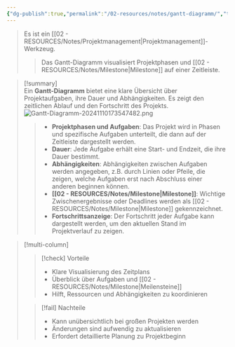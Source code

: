 ```yaml
---
{"dg-publish":true,"permalink":"/02-resources/notes/gantt-diagramm/","tags":["projektmanagement","GFN/LFF4"],"noteIcon":"","updated":"2025-08-26T16:35:04.045+02:00"}
---
```


>Es ist ein [[02 - RESOURCES/Notes/Projektmanagement\|Projektmanagement]]-Werkzeug.
>>Das Gantt-Diagramm visualisiert Projektphasen und [[02 - RESOURCES/Notes/Milestone\|Milestone]] auf einer Zeitleiste.

>[!summary]  
>Ein **Gantt-Diagramm** bietet eine klare Übersicht über Projektaufgaben, ihre Dauer und Abhängigkeiten. Es zeigt den zeitlichen Ablauf und den Fortschritt des Projekts.
>![Gantt-Diagramm-20241110173547482.png](/img/user/02%20-%20RESOURCES/Files/IMG/Gantt-Diagramm-20241110173547482.png)
>
>>- **Projektphasen und Aufgaben**: Das Projekt wird in Phasen und spezifische Aufgaben unterteilt, die dann auf der Zeitleiste dargestellt werden.
>>- **Dauer**: Jede Aufgabe erhält eine Start- und Endzeit, die ihre Dauer bestimmt.
>>- **Abhängigkeiten**: Abhängigkeiten zwischen Aufgaben werden angegeben, z.B. durch Linien oder Pfeile, die zeigen, welche Aufgaben erst nach Abschluss einer anderen beginnen können.
>>- **[[02 - RESOURCES/Notes/Milestone\|Milestone]]**: Wichtige Zwischenergebnisse oder Deadlines werden als [[02 - RESOURCES/Notes/Milestone\|Milestone]] gekennzeichnet.
>>- **Fortschrittsanzeige**: Der Fortschritt jeder Aufgabe kann dargestellt werden, um den aktuellen Stand im Projektverlauf zu zeigen.

>[!multi-column]
>
>>[!check] Vorteile
>>- Klare Visualisierung des Zeitplans
>>- Überblick über Aufgaben und [[02 - RESOURCES/Notes/Milestone\|Meilensteine]]
>>- Hilft, Ressourcen und Abhängigkeiten zu koordinieren
>
>>[!fail] Nachteile
>>- Kann unübersichtlich bei großen Projekten werden
>>- Änderungen sind aufwendig zu aktualisieren
>>- Erfordert detaillierte Planung zu Projektbeginn
